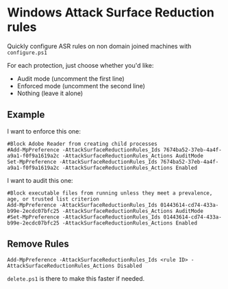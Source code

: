 # Windows Attack Surface Reduction rules
Quickly configure ASR rules on non domain joined machines with `configure.ps1`

For each protection, just choose whether you'd like:
- Audit mode (uncomment the first line)
- Enforced mode (uncomment the second line)
- Nothing (leave it alone)

## Example

I want to enforce this one:

```
#Block Adobe Reader from creating child processes
#Add-MpPreference -AttackSurfaceReductionRules_Ids 7674ba52-37eb-4a4f-a9a1-f0f9a1619a2c -AttackSurfaceReductionRules_Actions AuditMode
Set-MpPreference -AttackSurfaceReductionRules_Ids 7674ba52-37eb-4a4f-a9a1-f0f9a1619a2c -AttackSurfaceReductionRules_Actions Enabled
```

I want to audit this one:

```
#Block executable files from running unless they meet a prevalence, age, or trusted list criterion
Add-MpPreference -AttackSurfaceReductionRules_Ids 01443614-cd74-433a-b99e-2ecdc07bfc25 -AttackSurfaceReductionRules_Actions AuditMode
#Set-MpPreference -AttackSurfaceReductionRules_Ids 01443614-cd74-433a-b99e-2ecdc07bfc25 -AttackSurfaceReductionRules_Actions Enabled
```
## Remove Rules

```
Add-MpPreference -AttackSurfaceReductionRules_Ids <rule ID> -AttackSurfaceReductionRules_Actions Disabled
```
`delete.ps1` is there to make this faster if needed.
